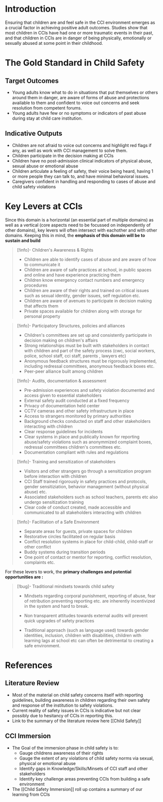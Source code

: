 # Introduction

Ensuring that children are and feel safe in the CCI environment emerges as a crucial factor in achieving positive adult outcomes. Studies show that most children in CCIs have had one or more traumatic events in their past, and that children in CCIs are in danger of being physically, emotionally or sexually abused at some point in their childhood. 

# The Gold Standard in Child Safety

## Target Outcomes 

 - Young adults know what to do in situations that put themselves or others around them in danger, are aware of forms of abuse and protections available to them and confident to voice out concerns and seek resolution from competent forums.
- Young adults have few or no symptoms or indicators of past abuse during stay at child care institution. 

## Indicative Outputs

 - Children are not afraid to voice out concerns and highlight red flags if any, as well as work with CCI management to solve them. 
 - Children participate in the decision making at CCIs 
 - Children have  no post-admission clinical indicators of physical abuse, sexual abuse or emotional abuse
 - Children articulate a feeling of safety, their voice being heard, having 1 or more people they can talk to, and have minimal behavioral issues. 
 - Caregivers confident in handling and responding to cases of abuse and child safety violations

# Key Levers at CCIs

Since this domain is a horizontal (an essential part of multiple domains) as well as a vertical (core aspects need to be focussed on independently of other domains), key levers will often intersect with eachother and with other domains. Keeping this in mind, the **emphasis of this domain will be to sustain and build**


> [!info]- Children's Awareness & Rights
> - Children are able to identify cases of abuse and are aware of how to communicate it 
> - Children are aware of safe practices at school, in public spaces and online and have experience practicing them
> - Children know emergency contact numbers and emergency procedures
> - Children are aware of their rights and trained on critical issues such as sexual identity, gender issues, self regulation etc.
> - Children are aware of avenues to participate in decision making that affects them
> - Private spaces available for children along with storage for personal property 

> [!info]- Participatory Structures, policies and alliances
> - Children's committees are set up and consistently participate in decision making on children's affairs
> - Strong relationships must be  built with stakeholders in contact with children and part of the safety process (cwc, social workers, police, school staff, cci staff, parents , lawyers etc)
> - Anonymous feedback structures must be rigorously implemented, including redressal committees, anonymous feedback boxes etc. 
> - Peer-peer alliance built among children
> 
> 

> [!info]- Audits, documentation & assessment
>  - Pre-admission experiences and safety violation documented and access given to essential stakeholders
>  - External safety audit conducted at a fixed frequency
>  - Privacy of documentation held center
>  - CCTV cameras and other safety infrastructure in place
>  - Access to strangers monitored by primary authorities
>  - Background checks conducted on staff and other stakeholders interacting with children
>  - Clear response guidelines for incidents
>  - Clear systems in place and publically known for reporting abuse/safety violations such as anonymmized complaint boxes, redressal committees children's committees etc. 
>  - Documentation compliant with rules and regulations

> [!info]- Training and sensitization of stakeholders
>   - Visitors and other strangers go through a sensitization program before interaction with children
>   - CCI Staff trained rigorously in safety practices and protocols, gender sensitiziation, behavior management (without physical abuse) etc. 
>   - Associated stakeholders such as school teachers, parents etc also undergo sensitization training
>   - Clear code of conduct created, made accessible and communicated to all stakeholders interacting with children

> [!info]- Facilitation of a Safe Environment
> - Separate areas for guests, private spaces for children
> - Restorative circles facilitated on regular basis
> - Conflict resolution systems in place for child-child, child-staff or other conflict
> - Buddy systems during transition periods
> - One point of contact or mentor for reporting, conflict resolution, complaints etc. 


For these levers to work, the **primary challenges and potential opportunities are :** 

> [!bug]- Traditional mindsets towards child safety
> - Mindsets regarding corporal punishment, reporting of abuse, fear of retribution preventing reporting etc. are inherently incentivized in the system and hard to break.
>  
> - Non transparent attitudes  towards external audits will prevent quick upgrades of safety practices
> 
> - Traditional approach (such as language used) towards gender identities, inclusion, children with disabilities, children with learning lags at school etc can often be detrimental to creating a safe environment. 

# References

## Literature Review

- Most of the material on child safety concerns itself with reporting guidelines, building awareness in children regarding their own safety and response of the institution to safety violations.
- Current reality of safety issues in CCIs is indicative but not clear possibly due to hesitancy of CCIs in reporting this. 
- Link to the summary of the literature review here [[Child Safety]]

## CCI Immersion
- The Goal of the immersion phase in child safety is to: 
	- Gauge childrens awareness of their rights 
	- Gauge the extent of any violations of child safety norms via sexual, physical or emotional abuse
	- Identify gaps in Knowledge/Skills/Minsets of CCI staff and other stakeholders
	- Identify key challenge areas preventing CCIs from building a safe environment
- The [[Child Safety Immersion]] roll up contains a summary of our learning from CCIs








